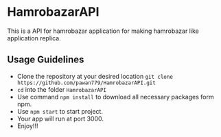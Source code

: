# HamrobazarAPI
This is a API for hamrobazar application for making hamrobazar like application replica.

## Usage Guidelines

- Clone the repository at your desired location `git clone https://github.com/pawan779/HamrobazarAPI.git`
- `cd` into the folder `HamrobazarAPI`
- Use command `npm install` to download all necessary packages form npm.
- Use `npm start` to start project.
- Your app will run at port 3000.
- Enjoy!!!
